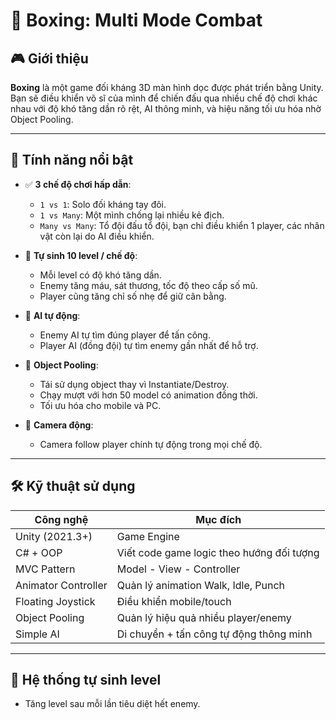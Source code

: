 # 🥊 Boxing: Multi Mode Combat

## 🎮 Giới thiệu

**Boxing** là một game đối kháng 3D màn hình dọc được phát triển bằng Unity.  
Bạn sẽ điều khiển võ sĩ của mình để chiến đấu qua nhiều chế độ chơi khác nhau với độ khó tăng dần rõ rệt, AI thông minh, và hiệu năng tối ưu hóa nhờ Object Pooling.

---

## 🚀 Tính năng nổi bật

- ✅ **3 chế độ chơi hấp dẫn**:
  - `1 vs 1`: Solo đối kháng tay đôi.
  - `1 vs Many`: Một mình chống lại nhiều kẻ địch.
  - `Many vs Many`: Tổ đội đấu tổ đội, bạn chỉ điều khiển 1 player, các nhân vật còn lại do AI điều khiển.

- 🔁 **Tự sinh 10 level / chế độ**:
  - Mỗi level có độ khó tăng dần.
  - Enemy tăng máu, sát thương, tốc độ theo cấp số mũ.
  - Player cũng tăng chỉ số nhẹ để giữ cân bằng.

- 🤖 **AI tự động**:
  - Enemy AI tự tìm đúng player để tấn công.
  - Player AI (đồng đội) tự tìm enemy gần nhất để hỗ trợ.

- 🧠 **Object Pooling**:
  - Tái sử dụng object thay vì Instantiate/Destroy.
  - Chạy mượt với hơn 50 model có animation đồng thời.
  - Tối ưu hóa cho mobile và PC.

- 🎥 **Camera động**:
  - Camera follow player chính tự động trong mọi chế độ.

---

## 🛠️ Kỹ thuật sử dụng

| Công nghệ             | Mục đích                                      |
|----------------------|-----------------------------------------------|
| Unity (2021.3+)      | Game Engine                                   |
| C# + OOP             | Viết code game logic theo hướng đối tượng     |
| MVC Pattern          | Model - View - Controller                     |
| Animator Controller  | Quản lý animation Walk, Idle, Punch           |
| Floating Joystick    | Điều khiển mobile/touch                       |
| Object Pooling       | Quản lý hiệu quả nhiều player/enemy           |
| Simple AI            | Di chuyển + tấn công tự động thông minh       |

---

## 🧪 Hệ thống tự sinh level

- Tăng level sau mỗi lần tiêu diệt hết enemy.
